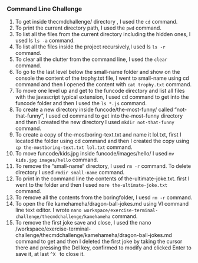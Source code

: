 <h3> Command Line Challenge </h3>

1. To get inside thecmdchallenge/ directory , I used the ``cd`` command.
2. To print the current directory path, I used the ``pwd`` command.
3. To list all the files from the current directory including the hidden ones, I used ls ``ls -a`` command.
4. To list all the files inside the project recursively,I used ls ``ls -r`` command.
5. To clear all the clutter from the command line, I used the ``clear`` command.
6. To go to the last level below the small-name folder and show on the console the content of the trophy.txt file,  I went to small-name using cd command and then I opened the content with ``cat trophy.txt`` command.
7. To move one level up and get to the funcode directory and list all files with the javascript typical extension, I used cd command to get into the funcode folder and then I used the ``ls *.js`` command.
8. To create a new directory inside funcode/the-most-funny/ called “not-that-funny“, I used cd command to get into the-most-funny directory and then I created the new directory I used ``mkdir not-that-funny`` command.
9. To create a copy of the-mostboring-text.txt and name it lol.txt, first I located the folder using cd command and then I created the copy using ``cp the-mostboring-text.txt lol.txt`` command.
10. To move funcode/kids.jpg inside funcode/images/hello/ I used ``mv kids.jpg images/hello`` command.
11. To remove the “small-name“ directory, I used ``rm -r`` command. To delete directory I used ``rmdir small-name`` command.
12. To print in the command line the contents of the-ultimate-joke.txt. first I went to the folder and then I used ``more the-ultimate-joke.txt`` command.
13. To remove all the contents from the boringfolder, I uesd ``rm -r`` command.
14. To open the file kamehameha/dragon-ball-jokes.md using VI command line text editor. I wrote ``nano workspace/exercise-terminal-challenge/thecmdchallenge/kamehameha``  command.
15. To remove the first joke save and close, I used the nano /workspace/exercise-terminal-challenge/thecmdchallenge/kamehameha/dragon-ball-jokes.md command to get and then I deleted the first joke by taking the cursor there and pressing the Del key, confirmed to modify and clicked Enter to save it, at last ``^X `` to close it.

